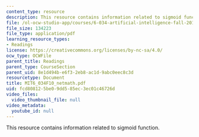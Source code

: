 ```yaml
---
content_type: resource
description: This resource contains information related to sigmoid function.
file: /ol-ocw-studio-app/courses/6-034-artificial-intelligence-fall-2010/fcd808125be09dd585ec3ec01c46726d_MIT6_034F10_netmath.pdf
file_size: 134223
file_type: application/pdf
learning_resource_types:
- Readings
license: https://creativecommons.org/licenses/by-nc-sa/4.0/
ocw_type: OCWFile
parent_title: Readings
parent_type: CourseSection
parent_uid: 8e1d494b-e6f3-2eb8-ac1d-9abc0eec8c3d
resourcetype: Document
title: MIT6_034F10_netmath.pdf
uid: fcd80812-5be0-9dd5-85ec-3ec01c46726d
video_files:
  video_thumbnail_file: null
video_metadata:
  youtube_id: null
---
```

This resource contains information related to sigmoid function.